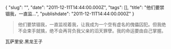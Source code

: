 {
    "slug": "",
    "date": "2011-12-11T14:44:00.000Z",
    "tags": [],
    "title": "他们要禁锢我，一直监...",
    "publishdate": "2011-12-11T14:44:00.000Z"
}


> 他们要禁锢我，一直监视着我，让我成为一个空有虚名的傀儡囚犯。但我绝不会束手就擒，绝不会再背负我父亲的滔天罪孽。我的命运要由自己掌握。

瓦萨里安.黑龙王子

